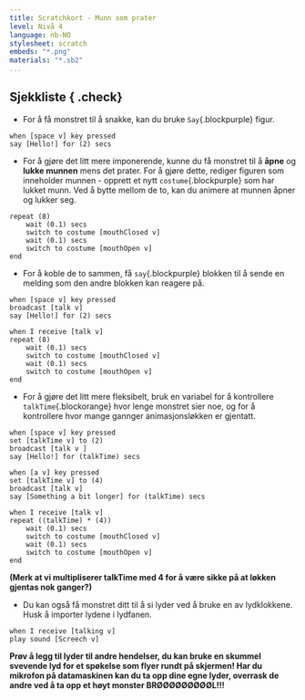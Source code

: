 ```yaml
---
title: Scratchkort - Munn som prater
level: Nivå 4
language: nb-NO
stylesheet: scratch
embeds: "*.png"
materials: "*.sb2"
...
```


## Sjekkliste { .check}

+ For å få monstret til å snakke, kan du bruke
	 `Say`{.blockpurple} figur.
```blocks
when [space v] key pressed
say [Hello!] for (2) secs
```
+	 For å gjøre det litt mere imponerende, kunne du
	 få monstret til å **åpne** og **lukke munnen**
	 mens det prater. For å gjøre dette, rediger figuren
	 som inneholder munnen  - opprett et nytt
	 `costume`{.blockpurple} som har lukket munn.
	 Ved å bytte mellom de to, kan du animere
	 at munnen åpner og lukker seg.
```blocks
repeat (8)
	wait (0.1) secs
	switch to costume [mouthClosed v]
	wait (0.1) secs
	switch to costume [mouthOpen v]
end
```
+ For å koble de to sammen, få `say`{.blockpurple} blokken til å sende en melding som den andre blokken kan reagere på.

```blocks
when [space v] key pressed
broadcast [talk v]
say [Hello!] for (2) secs

when I receive [talk v]
repeat (8)
	wait (0.1) secs
	switch to costume [mouthClosed v]
	wait (0.1) secs
	switch to costume [mouthOpen v]
end
```

+	 For å gjøre det litt mere fleksibelt, bruk en
	 variabel for å kontrollere `talkTime`{.blockorange} hvor lenge
	 monstret sier noe, og for å kontrollere
	 hvor mange gannger animasjonsløkken er
	gjentatt.

```blocks
when [space v] key pressed
set [talkTime v] to (2)
broadcast [talk v ]
say [Hello!] for (talkTime) secs

when [a v] key pressed
set [talkTime v] to (4)
broadcast [talk v]
say [Something a bit longer] for (talkTime) secs

when I receive [talk v]
repeat ((talkTime) * (4))
	wait (0.1) secs
	switch to costume [mouthClosed v]
	wait (0.1) secs
	switch to costume [mouthOpen v]
end
```
**(Merk at vi multipliserer talkTime med 4 for
å være sikke på at løkken gjentas nok
ganger?)**

+ Du kan også få monstret ditt til å si
	 lyder ved å bruke en av lydklokkene. Husk å
	 importer lydene i lydfanen.

```blocks
when I receive [talking v]
play sound [Screech v]
```
**Prøv å legg til lyder til andre hendelser, du kan bruke en skummel svevende
lyd for et spøkelse som flyer rundt på skjermen! Har du mikrofon på
datamaskinen kan du ta opp dine egne lyder, overrask de andre ved å
ta opp et høyt monster BRØØØØØØØØØL!!!**
